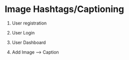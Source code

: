 # Image Hashtags/Captioning

1. User registration

2. User Login

3. User Dashboard

4. Add Image --> Caption 